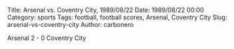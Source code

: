 Title: Arsenal vs. Coventry City, 1989/08/22
Date: 1989/08/22 00:00
Category: sports
Tags: football, football scores, Arsenal, Coventry City
Slug: arsenal-vs-coventry-city
Author: carbonero


Arsenal 2 - 0 Coventry City
